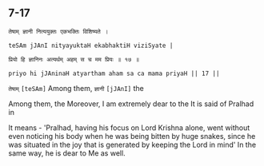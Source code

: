 ## 7-17


```shloka-sa
तेषाम् ज्ञानी नित्ययुक्तः एकभक्तिः विशिष्यते ।
```
```shloka-sa-hk
teSAm jJAnI nityayuktaH ekabhaktiH viziSyate |
```
```shloka-sa
प्रियो हि ज्ञानिनः अत्यर्थम् अहम् स च मम प्रियः ॥ १७ ॥
```
```shloka-sa-hk
priyo hi jJAninaH atyartham aham sa ca mama priyaH || 17 ||
```

`तेषाम्` `[teSAm]` Among them, `ज्ञानी` `[jJAnI]` the



Among them, the 
Moreover, I am extremely dear to the 
It is said of Pralhad in 

It means - 'Pralhad, having his focus on Lord Krishna alone, went without even noticing his body when he was being bitten by huge snakes, since he was situated in the joy that is generated by keeping the Lord in mind'
In the same way, he is dear to Me as well.

